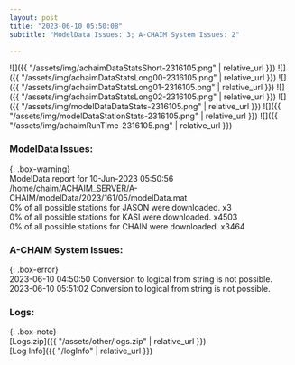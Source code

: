 ```yaml
---
layout: post
title: "2023-06-10 05:50:08"
subtitle: "ModelData Issues: 3; A-CHAIM System Issues: 2"

---
```


![]({{ "/assets/img/achaimDataStatsShort-2316105.png" | relative_url }})
![]({{ "/assets/img/achaimDataStatsLong00-2316105.png" | relative_url }})
![]({{ "/assets/img/achaimDataStatsLong01-2316105.png" | relative_url }})
![]({{ "/assets/img/achaimDataStatsLong02-2316105.png" | relative_url }})
![]({{ "/assets/img/modelDataDataStats-2316105.png" | relative_url }})
![]({{ "/assets/img/modelDataStationStats-2316105.png" | relative_url }})
![]({{ "/assets/img/achaimRunTime-2316105.png" | relative_url }})


### ModelData Issues:  
  
{: .box-warning}  
 ModelData report for 10-Jun-2023 05:50:56   
 /home/chaim/ACHAIM_SERVER/A-CHAIM/modelData/2023/161/05/modelData.mat   
 0% of all possible stations for JASON were downloaded. x3   
 0% of all possible stations for KASI were downloaded. x4503   
 0% of all possible stations for CHAIN were downloaded. x3464   
  
### A-CHAIM System Issues:  
  
{: .box-error}  
2023-06-10 04:50:50 Conversion to logical from string is not possible.  
2023-06-10 05:51:02 Conversion to logical from string is not possible.  

### Logs:  
  
{: .box-note}  
[Logs.zip]({{ "/assets/other/logs.zip" | relative_url }})  
[Log Info]({{ "/logInfo" | relative_url }})  
